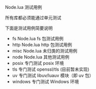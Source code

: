 Node.lua 测试用例

所有库都必须能通过单元测试

下面是测试用例简要说明

- fs Node.lua fs 包测试用例
- http Node.lua http 包测试用例
- misc Node.lua 未归类的测试用例
- node Node.lua 其他测试用例
- posix 专门测试 posix 环境
- tls 专门测试 openssl/tls (目前暂未实现)
- uv 专门测试 libuv/luauv 模块（即 uv 包）
- windows 专门测试 Windows 环境




